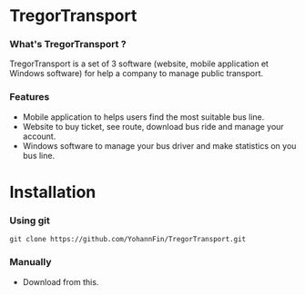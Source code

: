 # TregorTransport

### What's TregorTransport ?
<p>TregorTransport is a set of 3 software (website, mobile application et Windows software) for help a company to manage public transport.</p>

### Features
 * Mobile application to helps users find the most suitable bus line.
 * Website to buy ticket, see route, download bus ride and manage your account.
 * Windows software to manage your bus driver and make statistics on you bus line.
 
 
# Installation

### Using git
  ```
  git clone https://github.com/YohannFin/TregorTransport.git
  ```
### Manually
 * Download from this.
